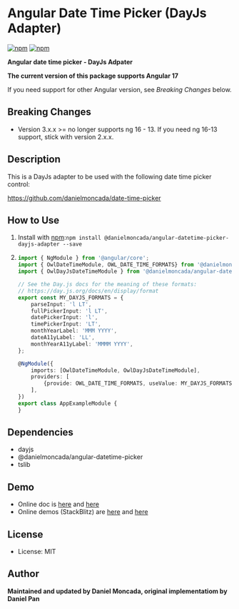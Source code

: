 Angular Date Time Picker (DayJs Adapter)
========================

[![npm](https://img.shields.io/npm/v/@danielmoncada/angular-datetime-picker-dayjs-adapter.svg?maxAge=2592000?style=flat-square)](https://www.npmjs.com/package/@danielmoncada/angular-datetime-picker-dayjs-adapter)
[![npm](https://img.shields.io/npm/dm/@danielmoncada/angular-datetime-picker-dayjs-adapter.svg)](https://www.npmjs.com/package/@danielmoncada/angular-datetime-picker-dayjs-adapter)

**Angular date time picker - DayJs Adpater**

**The current version of this package supports Angular 17**

If you need support for other Angular version, see *Breaking Changes* below.

Breaking Changes
-------
- Version 3.x.x >= no longer supports ng 16 - 13. If you need ng 16-13 support, stick with version 2.x.x.

Description
-------
This is a DayJs adapter to be used with the following date time picker control:

https://github.com/danielmoncada/date-time-picker

How to Use
-------

 1. Install with [npm](https://www.npmjs.com):`npm install @danielmoncada/angular-datetime-picker-dayjs-adapter --save`
 2. 
    ```typescript
    import { NgModule } from '@angular/core';
    import { OwlDateTimeModule, OWL_DATE_TIME_FORMATS} from '@danielmoncada/angular-datetime-picker;
    import { OwlDayJsDateTimeModule } from '@danielmoncada/angular-datetime-picker-dayjs-adapter';

    // See the Day.js docs for the meaning of these formats:
    // https://day.js.org/docs/en/display/format
    export const MY_DAYJS_FORMATS = {
        parseInput: 'l LT',
        fullPickerInput: 'l LT',
        datePickerInput: 'l',
        timePickerInput: 'LT',
        monthYearLabel: 'MMM YYYY',
        dateA11yLabel: 'LL',
        monthYearA11yLabel: 'MMMM YYYY',
    };

    @NgModule({
        imports: [OwlDateTimeModule, OwlDayJsDateTimeModule],
        providers: [
            {provide: OWL_DATE_TIME_FORMATS, useValue: MY_DAYJS_FORMATS},
        ],
    })
    export class AppExampleModule {
    }
    ```

Dependencies
-------
- dayjs
- @danielmoncada/angular-datetime-picker
- tslib

Demo
-------
- Online doc is [here](https://daniel-projects.firebaseapp.com/owlng/date-time-picker) and [here](https://danielykpan.github.io/date-time-picker/)
- Online demos (StackBlitz) are [here](https://stackblitz.com/edit/angular-vvp849) and [here](https://stackblitz.com/edit/angular-i7ykf5)

License
-------
* License: MIT

Author
-------
**Maintained and updated by Daniel Moncada, original implementatiom by Daniel Pan**
